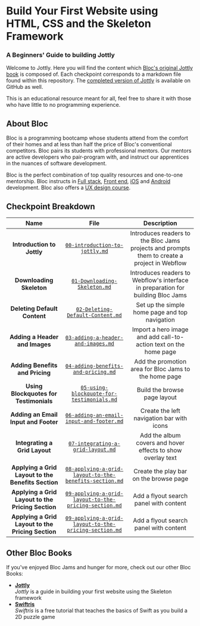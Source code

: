 # Build Your First Website using HTML, CSS and the Skeleton Framework
### A Beginners' Guide to building Jottly

Welcome to Jottly. Here you will find the content which [Bloc's original Jottly book](https://www.bloc.io/build-your-first-website-with-html-and-css) is composed of. Each checkpoint corresponds to a markdown file found within this repository. The [completed version of Jottly](https://github.com/Bloc/jottly-checkpoints/) is available on GitHub as well.

This is an educational resource meant for all, feel free to share it with those who have little to no programming experience.

## About Bloc

Bloc is a programming bootcamp whose students attend from the comfort of their homes and at less than half the price of Bloc's conventional competitors. Bloc pairs its students with professional mentors. Our mentors are active developers who pair-program with, and instruct our apprentices in the nuances of software development.

Bloc is the perfect combination of top quality resources and one-to-one mentorship. Bloc instructs in [Full stack](https://www.bloc.io/web-development), [Front end](https://www.bloc.io/frontend-development), [iOS](https://www.bloc.io/iOS) and [Android](https://www.bloc.io/android) development. Bloc also offers a [UX design course](https://www.bloc.io/design).

## Checkpoint Breakdown

| Name | File | Description
| :-------: | :---: | :--------------: |
| **Introduction to Jottly** | [`00-introduction-to-jottly.md`](https://github.com/Bloc/jottly-checkpoints/blob/master/00-introduction-to-jottly.md) | Introduces readers to the Bloc Jams projects and prompts them to create a project in Webflow |
| **Downloading Skeleton** | [`01-Downloading-Skeleton.md`](https://github.com/Bloc/jottly-checkpoints/blob/master/01-Downloading-Skeleton.md) | Introduces readers to Webflow's interface in preparation for building Bloc Jams |
| **Deleting Default Content** | [`02-Deleting-Default-Content.md`](https://github.com/Bloc/jottly-checkpoints/blob/master/02-Deleting-Default-Content.md) | Set up the simple home page and top navigation |
| **Adding a Header and Images** | [`03-adding-a-header-and-images.md`](https://github.com/Bloc/jottly-checkpoints/blob/master/03-adding-a-header-and-images.md) | Import a hero image and add call-to-action text on the home page |
| **Adding Benefits and Pricing** | [`04-adding-benefits-and-pricing.md`](https://github.com/Bloc/jottly-checkpoints/blob/master/04-adding-benefits-and-pricing.md) | Add the promotion area for Bloc Jams to the home page |
| **Using Blockquotes for Testimonials** | [`05-using-blockquote-for-testimonials.md`](https://github.com/Bloc/jottly-checkpoints/blob/master/05-using-blockquote-for-testimonials.md) | Build the browse page layout |
| **Adding an Email Input and Footer** | [`06-adding-an-email-input-and-footer.md`](https://github.com/Bloc/jottly-checkpoints/blob/master/06-adding-an-email-input-and-footer.md) | Create the left navigation bar with icons |
| **Integrating a Grid Layout** | [`07-integrating-a-grid-layout.md`](https://github.com/Bloc/jottly-checkpoints/blob/master/07-integrating-a-grid-layout.md) | Add the album covers and hover effects to show overlay text |
| **Applying a Grid Layout to the Benefits Section** | [`08-applying-a-grid-layout-to-the-benefits-section.md`](https://github.com/Bloc/jottly-checkpoints/blob/master/08-applying-a-grid-layout-to-the-benefits-section.md) | Create the play bar on the browse page |
| **Applying a Grid Layout to the Pricing Section** | [`09-applying-a-grid-layout-to-the-pricing-section.md`](https://github.com/Bloc/jottly-checkpoints/blob/master/09-applying-a-grid-layout-to-the-pricing-section.md) | Add a flyout search panel with content |
| **Applying a Grid Layout to the Pricing Section** | [`09-applying-a-grid-layout-to-the-pricing-section.md`](https://github.com/Bloc/jottly-checkpoints/blob/master/09-applying-a-grid-layout-to-the-pricing-section.md) | Add a flyout search panel with content |

## Other Bloc Books

If you've enjoyed Bloc Jams and hunger for more, check out our other Bloc Books:
* [**Jottly**](https://www.bloc.io/tutorials/jottly-a-beginner-s-guide-to-html-css-skeleton-and-animate-css)<br>*Jottly* is a guide in building your first website using the Skeleton framework
* [**Swiftris**](https://www.bloc.io/swiftris-build-your-first-ios-game-with-swift)<br>*Swiftris* is a free tutorial that teaches the basics of Swift as you build a 2D puzzle game
